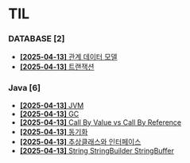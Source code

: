 # TIL
 
### DATABASE [2]
- [**[2025-04-13]**  관계 데이터 모델](https://github.com/A-lass/TIL/blob/main/DATABASE/관계_데이터_모델.md)
- [**[2025-04-13]**  트랜잭션](https://github.com/A-lass/TIL/blob/main/DATABASE/트랜잭션.md)
### Java [6]
- [**[2025-04-13]**  JVM](https://github.com/A-lass/TIL/blob/main/Java/JVM.md)
- [**[2025-04-13]**  GC](https://github.com/A-lass/TIL/blob/main/Java/GC.md)
- [**[2025-04-13]**  Call By Value vs Call By Reference](https://github.com/A-lass/TIL/blob/main/Java/Call_By_Value_vs_Call_By_Reference.md)
- [**[2025-04-13]**  동기화](https://github.com/A-lass/TIL/blob/main/Java/동기화.md)
- [**[2025-04-13]**  추상클래스와 인터페이스](https://github.com/A-lass/TIL/blob/main/Java/추상클래스와_인터페이스.md)
- [**[2025-04-13]**  String StringBuilder StringBuffer](https://github.com/A-lass/TIL/blob/main/Java/String_StringBuilder_StringBuffer.md)
